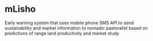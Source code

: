 # mLisho
Early warning system that uses mobile phone SMS API to send sustainability and market information to nomadic pastoralist based on predictions of range land productivity and market study
